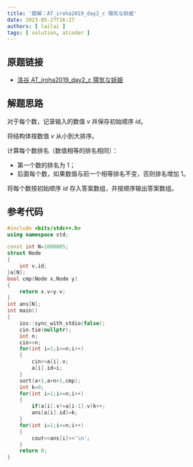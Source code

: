 ```yaml
---
title: '题解：AT_iroha2019_day2_c 陽気な妖姫'
date: 2023-05-27T16:27
authors: [ lailai ]
tags: [ solution, atcoder ]
---
```


## 原题链接

- [洛谷 AT_iroha2019_day2_c 陽気な妖姫](https://www.luogu.com.cn/problem/AT_iroha2019_day2_c)

<!-- truncate -->

## 解题思路

对于每个数，记录输入的数值 $v$ 并保存初始顺序 $id$。

将结构体按数值 $v$ 从小到大排序。

计算每个数排名（数值相等的排名相同）：

- 第一个数的排名为 $1$；
- 后面每个数，如果数值与前一个相等排名不变，否则排名增加 $1$。

将每个数按初始顺序 $id$ 存入答案数组，并按顺序输出答案数组。

## 参考代码

```cpp
#include <bits/stdc++.h>
using namespace std;

const int N=1000005;
struct Node
{
	int v,id;
}a[N];
bool cmp(Node x,Node y)
{
	return x.v<y.v;
}
int ans[N];
int main()
{
	ios::sync_with_stdio(false);
	cin.tie(nullptr);
	int n;
	cin>>n;
	for(int i=1;i<=n;i++)
	{
		cin>>a[i].v;
		a[i].id=i;
	}
	sort(a+1,a+n+1,cmp);
	int k=0;
	for(int i=1;i<=n;i++)
	{
		if(a[i].v!=a[i-1].v)k++;
		ans[a[i].id]=k;
	}
	for(int i=1;i<=n;i++)
	{
		cout<<ans[i]<<'\n';
	}
	return 0;
}
```
